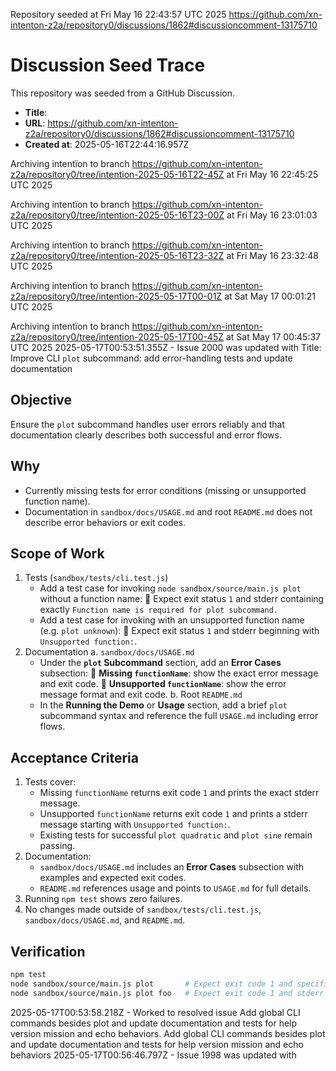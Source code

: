 Repository seeded at Fri May 16 22:43:57 UTC 2025
https://github.com/xn-intenton-z2a/repository0/discussions/1862#discussioncomment-13175710

# Discussion Seed Trace

This repository was seeded from a GitHub Discussion.

- **Title**: 
- **URL**: https://github.com/xn-intenton-z2a/repository0/discussions/1862#discussioncomment-13175710
- **Created at**: 2025-05-16T22:44:16.957Z

Archiving intentïon to branch https://github.com/xn-intenton-z2a/repository0/tree/intention-2025-05-16T22-45Z at Fri May 16 22:45:25 UTC 2025

Archiving intentïon to branch https://github.com/xn-intenton-z2a/repository0/tree/intention-2025-05-16T23-00Z at Fri May 16 23:01:03 UTC 2025

Archiving intentïon to branch https://github.com/xn-intenton-z2a/repository0/tree/intention-2025-05-16T23-32Z at Fri May 16 23:32:48 UTC 2025

Archiving intentïon to branch https://github.com/xn-intenton-z2a/repository0/tree/intention-2025-05-17T00-01Z at Sat May 17 00:01:21 UTC 2025

Archiving intentïon to branch https://github.com/xn-intenton-z2a/repository0/tree/intention-2025-05-17T00-45Z at Sat May 17 00:45:37 UTC 2025
2025-05-17T00:53:51.355Z - Issue 2000 was updated with Title: Improve CLI `plot` subcommand: add error-handling tests and update documentation

Objective
--------
Ensure the `plot` subcommand handles user errors reliably and that documentation clearly describes both successful and error flows.

Why
---
- Currently missing tests for error conditions (missing or unsupported function name).
- Documentation in `sandbox/docs/USAGE.md` and root `README.md` does not describe error behaviors or exit codes.

Scope of Work
-------------
1. Tests (`sandbox/tests/cli.test.js`)
   - Add a test case for invoking `node sandbox/source/main.js plot` without a function name:
      Expect exit status `1` and stderr containing exactly `Function name is required for plot subcommand.`
   - Add a test case for invoking with an unsupported function name (e.g. `plot unknown`):
      Expect exit status `1` and stderr beginning with `Unsupported function:`.
2. Documentation
   a. `sandbox/docs/USAGE.md`
     - Under the **`plot` Subcommand** section, add an **Error Cases** subsection:
        **Missing `functionName`**: show the exact error message and exit code.
        **Unsupported `functionName`**: show the error message format and exit code.
   b. Root `README.md`
     - In the **Running the Demo** or **Usage** section, add a brief `plot` subcommand syntax and reference the full `USAGE.md` including error flows.

Acceptance Criteria
-------------------
1. Tests cover:
   - Missing `functionName` returns exit code `1` and prints the exact stderr message.
   - Unsupported `functionName` returns exit code `1` and prints a stderr message starting with `Unsupported function:`.
   - Existing tests for successful `plot quadratic` and `plot sine` remain passing.
2. Documentation:
   - `sandbox/docs/USAGE.md` includes an **Error Cases** subsection with examples and expected exit codes.
   - `README.md` references usage and points to `USAGE.md` for full details.
3. Running `npm test` shows zero failures.
4. No changes made outside of `sandbox/tests/cli.test.js`, `sandbox/docs/USAGE.md`, and `README.md`.

Verification
------------
```bash
npm test
node sandbox/source/main.js plot       # Expect exit code 1 and specific stderr
node sandbox/source/main.js plot foo   # Expect exit code 1 and stderr starting with "Unsupported function:"
```
2025-05-17T00:53:58.218Z - Worked to resolved issue Add global CLI commands besides plot and update documentation and tests for help version mission and echo behaviors. Add global CLI commands besides plot and update documentation and tests for help version mission and echo behaviors
2025-05-17T00:56:46.797Z - Issue 1998 was updated with 
